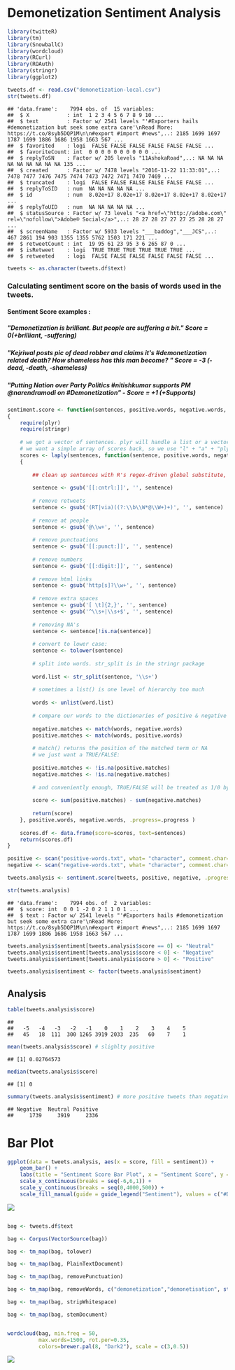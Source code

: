Demonetization Sentiment Analysis
================

``` r
library(twitteR)
library(tm)
library(SnowballC)
library(wordcloud)
library(RCurl)
library(ROAuth)
library(stringr)
library(ggplot2)

tweets.df <- read.csv("demonetization-local.csv")
str(tweets.df)
```

    ## 'data.frame':    7994 obs. of  15 variables:
    ##  $ X            : int  1 2 3 4 5 6 7 8 9 10 ...
    ##  $ text         : Factor w/ 2541 levels "'#Exporters hails #demonetization but seek some extra care'\nRead More: https://t.co/8syb5DQP1M\n\n#export #import #news",..: 2185 1699 1697 1787 1699 1886 1686 1958 1663 567 ...
    ##  $ favorited    : logi  FALSE FALSE FALSE FALSE FALSE FALSE ...
    ##  $ favoriteCount: int  0 0 0 0 0 0 0 0 0 0 ...
    ##  $ replyToSN    : Factor w/ 205 levels "11AshokaRoad",..: NA NA NA NA NA NA NA NA NA 135 ...
    ##  $ created      : Factor w/ 7478 levels "2016-11-22 11:33:01",..: 7478 7477 7476 7475 7474 7473 7472 7471 7470 7469 ...
    ##  $ truncated    : logi  FALSE FALSE FALSE FALSE FALSE FALSE ...
    ##  $ replyToSID   : num  NA NA NA NA NA ...
    ##  $ id           : num  8.02e+17 8.02e+17 8.02e+17 8.02e+17 8.02e+17 ...
    ##  $ replyToUID   : num  NA NA NA NA NA ...
    ##  $ statusSource : Factor w/ 73 levels "<a href=\"http://adobe.com\" rel=\"nofollow\">Adobe® Social</a>",..: 28 27 28 27 27 27 25 28 28 27 ...
    ##  $ screenName   : Factor w/ 5933 levels "___baddog","___JCS",..: 467 2861 194 903 1355 1355 5762 1503 171 221 ...
    ##  $ retweetCount : int  19 95 61 23 95 3 6 265 87 0 ...
    ##  $ isRetweet    : logi  TRUE TRUE TRUE TRUE TRUE TRUE ...
    ##  $ retweeted    : logi  FALSE FALSE FALSE FALSE FALSE FALSE ...

``` r
tweets <- as.character(tweets.df$text)
```

### Calculating sentiment score on the basis of words used in the tweets.

#### Sentiment Score examples :

##### "Demonetization is brilliant. But people are suffering a bit." Score = 0(+brilliant, -suffering)

##### "Kejriwal posts pic of dead robber and claims it's \#demonetization related death? How shameless has this man become? " Score = -3 (-dead, -death, -shameless)

##### "Putting Nation over Party Politics \#nitishkumar supports PM @narendramodi on \#Demonetization" - Score = +1 (+Supports)

``` r
sentiment.score <- function(sentences, positive.words, negative.words, .progress='none')
{
    require(plyr)
    require(stringr)
    
    # we got a vector of sentences. plyr will handle a list or a vector as an "l" for us
    # we want a simple array of scores back, so we use "l" + "a" + "ply" = laply:
    scores <- laply(sentences, function(sentence, positive.words, negative.words)
    {
                
        ## clean up sentences with R's regex-driven global substitute, gsub():
            
        sentence <- gsub('[[:cntrl:]]', '', sentence)
                
        # remove retweets
        sentence <- gsub('(RT|via)((?:\\b\\W*@\\W+)+)', '', sentence)
                
        # remove at people
        sentence <- gsub('@\\w+', '', sentence)
                
        # remove punctuations
        sentence <- gsub('[[:punct:]]', '', sentence)
                
        # remove numbers
        sentence <- gsub('[[:digit:]]', '', sentence)
                
        # remove html links
        sentence <- gsub('http[s]?\\w+', '', sentence)
                
        # remove extra spaces
        sentence <- gsub('[ \t]{2,}', '', sentence)
        sentence <- gsub('^\\s+|\\s+$', '', sentence)
                
        # removing NA's
        sentence <- sentence[!is.na(sentence)]
                
        # convert to lower case:
        sentence <- tolower(sentence)
                
        # split into words. str_split is in the stringr package
                
        word.list <- str_split(sentence, '\\s+')
                
        # sometimes a list() is one level of hierarchy too much
                
        words <- unlist(word.list)
            
        # compare our words to the dictionaries of positive & negative terms
                
        negative.matches <- match(words, negative.words)
        positive.matches <- match(words, positive.words)
                
        # match() returns the position of the matched term or NA
        # we just want a TRUE/FALSE:
                
        positive.matches <- !is.na(positive.matches)
        negative.matches <- !is.na(negative.matches)
                
        # and conveniently enough, TRUE/FALSE will be treated as 1/0 by sum():
                
        score <- sum(positive.matches) - sum(negative.matches)
                
        return(score)
    }, positive.words, negative.words, .progress=.progress )
            
    scores.df <- data.frame(score=scores, text=sentences)
    return(scores.df)
}

positive <- scan("positive-words.txt", what= "character", comment.char= ";")
negative <- scan("negative-words.txt", what= "character", comment.char= ";")

tweets.analysis <- sentiment.score(tweets, positive, negative, .progress="none")

str(tweets.analysis)
```

    ## 'data.frame':    7994 obs. of  2 variables:
    ##  $ score: int  0 0 1 -2 0 2 1 1 0 1 ...
    ##  $ text : Factor w/ 2541 levels "'#Exporters hails #demonetization but seek some extra care'\nRead More: https://t.co/8syb5DQP1M\n\n#export #import #news",..: 2185 1699 1697 1787 1699 1886 1686 1958 1663 567 ...

``` r
tweets.analysis$sentiment[tweets.analysis$score == 0] <- "Neutral" 
tweets.analysis$sentiment[tweets.analysis$score < 0] <- "Negative"
tweets.analysis$sentiment[tweets.analysis$score > 0] <- "Positive"

tweets.analysis$sentiment <- factor(tweets.analysis$sentiment)
```

Analysis
--------

``` r
table(tweets.analysis$score)
```

    ## 
    ##   -5   -4   -3   -2   -1    0    1    2    3    4    5 
    ##   45   18  111  300 1265 3919 2033  235   60    7    1

``` r
mean(tweets.analysis$score) # slighlty positive
```

    ## [1] 0.02764573

``` r
median(tweets.analysis$score)
```

    ## [1] 0

``` r
summary(tweets.analysis$sentiment) # more positive tweets than negative
```

    ## Negative  Neutral Positive 
    ##     1739     3919     2336

Bar Plot
========

``` r
ggplot(data = tweets.analysis, aes(x = score, fill = sentiment)) + 
    geom_bar() + 
    labs(title = "Sentiment Score Bar Plot", x = "Sentiment Score", y = "Tweet Count") +
    scale_x_continuous(breaks = seq(-6,6,1)) + 
    scale_y_continuous(breaks = seq(0,4000,500)) + 
    scale_fill_manual(guide = guide_legend("Sentiment"), values = c("#DD0426","#246EB9","#04B430"))
```

![](demonetization-sentiment-analysis_files/figure-markdown_github/unnamed-chunk-4-1.png)

``` r

bag <- tweets.df$text

bag <- Corpus(VectorSource(bag))

bag <- tm_map(bag, tolower)

bag <- tm_map(bag, PlainTextDocument)

bag <- tm_map(bag, removePunctuation)

bag <- tm_map(bag, removeWords, c("demonetization","demonetisation", stopwords("english")))

bag <- tm_map(bag, stripWhitespace)

bag <- tm_map(bag, stemDocument)


wordcloud(bag, min.freq = 50,
          max.words=1500, rot.per=0.35, 
          colors=brewer.pal(8, "Dark2"), scale = c(3,0.5))

```

![](demonetization-sentiment-analysis_files/figure-markdown_github/unnamed-chunk-4-2.png)